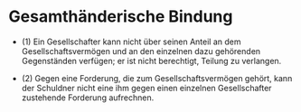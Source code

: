 # Gesamthänderische Bindung

- (1) Ein Gesellschafter kann nicht über seinen Anteil an dem Gesellschaftsvermögen und an den einzelnen dazu gehörenden Gegenständen verfügen; er ist nicht berechtigt, Teilung zu verlangen.

- (2) Gegen eine Forderung, die zum Gesellschaftsvermögen gehört, kann der Schuldner nicht eine ihm gegen einen einzelnen Gesellschafter zustehende Forderung aufrechnen.

